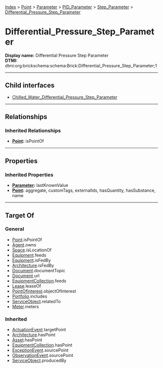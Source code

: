 [Index](../../../../../index.md) > [Point](../../../../Point.md) > [Parameter](../../../Parameter.md) > [PID_Parameter](../../PID_Parameter.md) > [Step_Parameter](../Step_Parameter.md) > [Differential_Pressure_Step_Parameter](#)
# Differential_Pressure_Step_Parameter

**Display name:** Differential Pressure Step Parameter<br />
**DTMI:** dtmi:org:brickschema:schema:Brick:Differential_Pressure_Step_Parameter;1

---

## Child interfaces
* [Chilled_Water_Differential_Pressure_Step_Parameter](Chilled_Water-.md)

---

## Relationships

### Inherited Relationships
* **[Point](../../../../Point.md):** isPointOf

---

## Properties

### Inherited Properties
* **[Parameter](../../../Parameter.md):** lastKnownValue
* **[Point](../../../../Point.md):** aggregate, customTags, externalIds, hasQuantity, hasSubstance, name

---

## Target Of
### General
* [Point](../../../../Point.md).isPointOf
* [Agent](../../../../../Agent/Agent.md).owns
* [Space](../../../../../Space/Space.md).isLocationOf
* [Equipment](../../../../../Asset/Equipment/Equipment.md).feeds
* [Equipment](../../../../../Asset/Equipment/Equipment.md).isFedBy
* [Architecture](../../../../../Space/Architecture/Architecture.md).isFedBy
* [Document](../../../../../Information/Document/Document.md).documentTopic
* [Document](../../../../../Information/Document/Document.md).url
* [EquipmentCollection](../../../../../Collection/Equipment-.md).feeds
* [Lease](../../../../../Event/Lease.md).leaseOf
* [PointOfInterest](../../../../../Information/PointOfInterest.md).objectOfInterest
* [Portfolio](../../../../../Collection/Portfolio.md).includes
* [ServiceObject](../../../../../Information/ServiceObject/ServiceObject.md).relatedTo
* [Meter](../../../../../Asset/Equipment/Meter/Meter.md).meters
### Inherited
* [ActuationEvent](../../../../../Event/Point-/ActuationEvent.md).targetPoint
* [Architecture](../../../../../Space/Architecture/Architecture.md).hasPoint
* [Asset](../../../../../Asset/Asset.md).hasPoint
* [EquipmentCollection](../../../../../Collection/Equipment-.md).hasPoint
* [ExceptionEvent](../../../../../Event/Point-/ExceptionEvent.md).sourcePoint
* [ObservationEvent](../../../../../Event/Point-/ObservationEvent.md).sourcePoint
* [ServiceObject](../../../../../Information/ServiceObject/ServiceObject.md).producedBy
